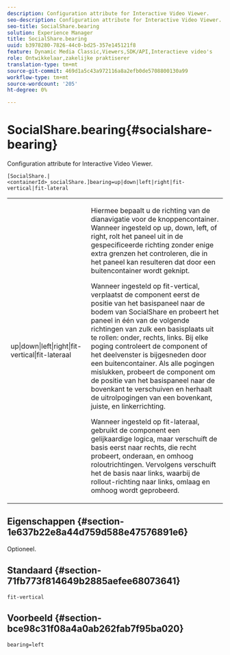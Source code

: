 ```yaml
---
description: Configuration attribute for Interactive Video Viewer.
seo-description: Configuration attribute for Interactive Video Viewer.
seo-title: SocialShare.bearing
solution: Experience Manager
title: SocialShare.bearing
uuid: b3978280-7826-44c0-bd25-357e145121f8
feature: Dynamic Media Classic,Viewers,SDK/API,Interactieve video's
role: Ontwikkelaar,zakelijke praktiserer
translation-type: tm+mt
source-git-commit: 469d1a5c43a972116a8a2efb0de5708800130a99
workflow-type: tm+mt
source-wordcount: '205'
ht-degree: 0%

---
```



# SocialShare.bearing{#socialshare-bearing}

Configuration attribute for Interactive Video Viewer.

`[SocialShare.|<containerId>_socialShare.]bearing=up|down|left|right|fit-vertical|fit-lateral`

<table id="table_441553CD34C94A58A9D7CBF772DEDDB6"> 
 <tbody> 
  <tr> 
   <td colname="col1"> <p> <span class="codeph"> up|down|left|right|fit-vertical|fit-lateraal</span> </p> </td> 
   <td colname="col2"> <p> Hiermee bepaalt u de richting van de dianavigatie voor de knoppencontainer. Wanneer ingesteld op <span class="codeph"> up</span>, <span class="codeph"> down</span>, <span class="codeph"> left</span>, of <span class="codeph"> right</span>, rolt het paneel uit in de gespecificeerde richting zonder enige extra grenzen het controleren, die in het paneel kan resulteren dat door een buitencontainer wordt geknipt. </p> <p>Wanneer ingesteld op <span class="codeph"> fit-vertical</span>, verplaatst de component eerst de positie van het basispaneel naar de bodem van SocialShare en probeert het paneel in één van de volgende richtingen van zulk een basisplaats uit te rollen: onder, rechts, links. Bij elke poging controleert de component of het deelvenster is bijgesneden door een buitencontainer. Als alle pogingen mislukken, probeert de component om de positie van het basispaneel naar de bovenkant te verschuiven en herhaalt de uitrolpogingen van een bovenkant, juiste, en linkerrichting. </p> <p>Wanneer ingesteld op <span class="codeph"> fit-lateraal</span>, gebruikt de component een gelijkaardige logica, maar verschuift de basis eerst naar rechts, die recht probeert, onderaan, en omhoog roloutrichtingen. Vervolgens verschuift het de basis naar links, waarbij de rollout-richting naar links, omlaag en omhoog wordt geprobeerd. </p> </td> 
  </tr> 
 </tbody> 
</table>

## Eigenschappen {#section-1e637b22e8a44d759d588e47576891e6}

Optioneel.

## Standaard {#section-71fb773f814649b2885aefee68073641}

`fit-vertical`

## Voorbeeld {#section-bce98c31f08a4a0ab262fab7f95ba020}

```
bearing=left
```

